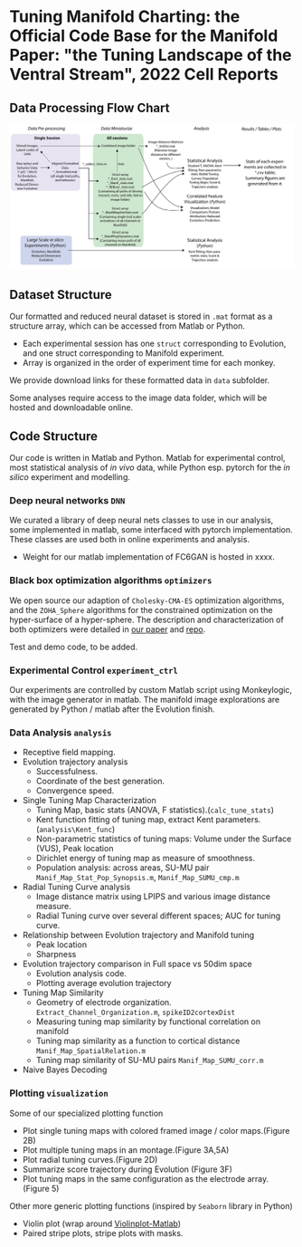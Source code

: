 # Tuning Manifold Charting: the Official Code Base for the Manifold Paper: "the Tuning Landscape of the Ventral Stream", 2022 Cell Reports

## Data Processing Flow Chart

![](Data_Processing_Flowchart-01.png)


## Dataset Structure
Our formatted and reduced neural dataset is stored in `.mat` format as a structure array, which can be accessed from Matlab or Python. 

* Each experimental session has one `struct` corresponding to Evolution, and one struct corresponding to Manifold experiment. 
* Array is organized in the order of experiment time for each monkey. 

We provide download links for these formatted data in `data` subfolder. 

Some analyses require access to the image data folder, which will be hosted and downloadable online. 

## Code Structure
Our code is written in Matlab and Python. Matlab for experimental control, most statistical analysis of *in vivo* data, while Python esp. pytorch for the *in silico* experiment and modelling.

### Deep neural networks `DNN`
We curated a library of deep neural nets classes to use in our analysis, some implemented in matlab, some interfaced with pytorch implementation. These classes are used both in online experiments and analysis. 

* Weight for our matlab implementation of FC6GAN is hosted in xxxx.

### Black box optimization algorithms `optimizers`
We open source our adaption of `Cholesky-CMA-ES` optimization algorithms, and the `ZOHA_Sphere` algorithms for the constrained optimization on the hyper-surface of a hyper-sphere. The description and characterization of both optimizers were detailed in [our paper](https://dl.acm.org/doi/abs/10.1145/3512290.3528725) and [repo](https://github.com/Animadversio/ActMax-Optimizer-Dev). 

Test and demo code, to be added. 

### Experimental Control `experiment_ctrl`
Our experiments are controlled by custom Matlab script using Monkeylogic, with the image generator in matlab. The manifold image explorations are generated by Python / matlab after the Evolution finish. 

### Data Analysis `analysis`
* Receptive field mapping. 
* Evolution trajectory analysis 
	* Successfulness.
	* Coordinate of the best generation. 
	* Convergence speed. 
* Single Tuning Map Characterization
	* Tuning Map, basic stats (ANOVA, F statistics).(`calc_tune_stats`)
	* Kent function fitting of tuning map, extract Kent parameters. (`analysis\Kent_func`)
	* Non-parametric statistics of tuning maps: Volume under the Surface (VUS), Peak location
	* Dirichlet energy of tuning map as measure of smoothness. 
	* Population analysis: across areas, SU-MU pair `Manif_Map_Stat_Pop_Synopsis.m`, `Manif_Map_SUMU_cmp.m`
* Radial Tuning Curve analysis
	* Image distance matrix using LPIPS and various image distance measure.
	* Radial Tuning curve over several different spaces; AUC for tuning curve. 
* Relationship between Evolution trajectory and Manifold tuning
	* Peak location
	* Sharpness 
* Evolution trajectory comparison in Full space vs 50dim space
	* Evolution analysis code. 
	* Plotting average evolution trajectory
* Tuning Map Similarity 
	* Geometry of electrode organization. `Extract_Channel_Organization.m`, `spikeID2cortexDist`
	* Measuring tuning map similarity by functional correlation on manifold
	* Tuning map similarity as a function to cortical distance `Manif_Map_SpatialRelation.m`
	* Tuning map similarity of SU-MU pairs `Manif_Map_SUMU_corr.m`
* Naive Bayes Decoding

### Plotting `visualization`
Some of our specialized plotting function
* Plot single tuning maps with colored framed image / color maps.(Figure 2B)
* Plot multiple tuning maps in an montage.(Figure 3A,5A)
* Plot radial tuning curves.(Figure 2D)
* Summarize score trajectory during Evolution (Figure 3F)
* Plot tuning maps in the same configuration as the electrode array. (Figure 5)

Other more generic plotting functions (inspired by `Seaborn` library in Python)
* Violin plot (wrap around [Violinplot-Matlab](https://github.com/bastibe/Violinplot-Matlab))
* Paired stripe plots, stripe plots with masks. 

